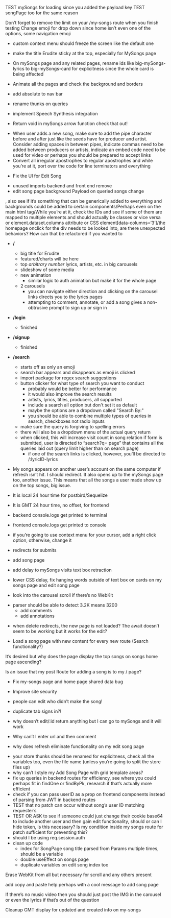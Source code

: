 

TEST mySongs for loading since you added the payload key
TEST songPage too for the same reason




Don’t forget to remove the limit on your /my-songs route when you finish testing
Change emoji for drop down since home isn’t even one of the options, some navigation emoji

- custom context menu should freeze the screen like the default one
- make the title Erudite sticky at the top, especially for MySongs page

- On mySongs page and any related pages, rename ids like big-mySongs-lyrics to big-mySongs-card for explicitness since the whole card is being affected
- Animate all the pages and check the background and borders

+ add absolute to nav bar
+ rename thunks on queries

+ implement Speech Synthesis integration
- Return void in mySongs arrow function check that out!
+ When user adds a new song, make sure to add the pipe character before and after just like the seeds have for producer and artist. Consider adding spaces in between pipes, indicate commas need to be added between producers or artists, indicate an embed code need to be used for video or perhaps you should be prepared to accept links
+ Convert all irregular apostrophes to regular apostrophes and while you’re at it, port over the code for line terminators and everything
- Fix the UI for Edit Song

+ unused imports backend and front end remove
+ edit song page background
Payload on queried songs change


, also see if it’s something that can be generically added to everything and backgrounds could be added to certain components/Perhaps even on the main html tag/While you’re at it, check the IDs and see if some of them are mapped to multiple elements and should actually be classes or vice versa or element.dataset.columns attribute or CSS element[data-columns=‘3’]/the homepage onclick for the div needs to be looked into, are there unexpected behaviors? How can that be refactored if you wanted to

+ **/**
    - big title for Erudite
    - featured/charts will be here
    - top *arbitrary number* lyrics, artists, etc. in big carousels
    - slideshow of some media
    - new animation
        + similar logic to auth animation but make it for the whole page
    + 2 carousels
        + you can navigate either direction and clicking on the carousel links directs you to the lyrics pages
        + attempting to comment, annotate, or add a song gives a non-obtrusive prompt to sign up or sign in
+ **/login**
    + finished
+ **/signup**
    + finished
+ **/search**
    + starts off as only an emoji
    + search bar appears and disappears as emoji is clicked
    + import package for regex search suggestions
    + button clicker for what type of search you want to conduct
        + probably would be better for performance
        + it would also improve the search results
        + artists, lyrics, titles, producers, all supported
        + include a search all option but don't set it as default
        + maybe the options are a dropdown called "Search By:"
        + you should be able to combine multiple types of queries in search, checkboxes not radio inputs
    + make sure the query is forgiving to spelling errors
    + there will also be a dropdown menu of the actual query return
    + when clicked, this will increase visit count in song relation
    if form is submitted, user is directed to “search?q= page” that contains all the queries laid out (query limit higher than on search page)
        + if one of the search links is clicked, however, you’ll be directed to /:lyricID-lyrics

+ My songs appears on another user’s account on the same computer if refresh isn’t hit. I should redirect. It also opens up to the mySongs page too, another issue. This means that all the songs a user made show up on the top songs, big issue.


-  It is local 24 hour time for postbird/Sequelize
- It is GMT 24 hour time, no offset, for frontend
- backend console.logs get printed to terminal
- frontend console.logs get printed to console

- if you’re going to use context menu for your cursor, add a right click option, otherwise, change it
- redirects for submits
- add song page

+ add delay to mySongs visits text box retraction

+ lower CSS delay, fix hanging words outside of text box on cards on my songs page and edit song page
+ look into the carousel scroll if there’s no WebKit

- parser should be able to detect 3.2K means 3200
   + add comments
   + add annotations
+ when delete redirects, the new page is not loaded? The await doesn’t seem to be working but it works for the edit?

- Load a song page with new content for every new route (Search functionality?)

It’s desired but why does the page display the top songs on songs home page ascending?

Is an issue that my post Route for adding a song is to my / page?

- Fix my-songs page and home page shared data bug
+ Improve site security


+ people can edit who didn’t make the song!
+ duplicate tab signs in?!
- why doesn’t edit/:id return anything but I can go to mySongs and it will work
+ Why can’t I enter url and then comment
-  why does refresh eliminate functionality on my edit song page
+ your store thunks should be renamed for explicitness, check all the variables too, even the file name (unless you’re going to split the store files up)
+ why can’t I style my Add Song Page with grid template areas?
+ fix up queries in backend routes for efficiency, see where you could perhaps fit in findOne or findByPk, research if that’s actually more efficient
+ check if you can pass userID as a prop on frontend components instead of parsing from JWT in backend routes
+ TEST that no patch can occur without song’s user ID matching requester’s
+ TEST OR ASK to see if someone could just change their cookie base64 to include another user and then gain edit functionality, should or can I hide token, is this necessary? Is my condition inside my songs route for patch sufficient for preventing this?
+ should I be using req.session.auth
+ clean up code
   + index for SongPage song title parsed from Params multiple times, should be a variable
   + double useEffect on songs page
   + duplicate variables on edit song index too

Erase WebKit from all but necessary for scroll and any others present

add copy and paste help perhaps with a cool message to add song page

If there’s no music video then you should just post the IMG in the carousel or even the lyrics if that’s out of the question

Cleanup GMT display for updated and created info on my-songs
